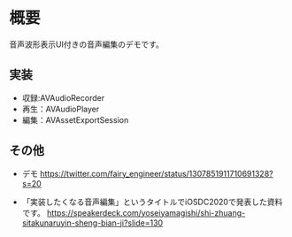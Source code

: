 # 概要
音声波形表示UI付きの音声編集のデモです。

## 実装
- 収録:AVAudioRecorder
- 再生：AVAudioPlayer
- 編集：AVAssetExportSession

## その他
- デモ
https://twitter.com/fairy_engineer/status/1307851911710691328?s=20

- 「実装したくなる音声編集」というタイトルでiOSDC2020で発表した資料です。
https://speakerdeck.com/yoseiyamagishi/shi-zhuang-sitakunaruyin-sheng-bian-ji?slide=130
